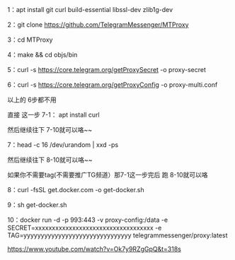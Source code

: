 1：apt install git curl build-essential libssl-dev zlib1g-dev

2：git clone https://github.com/TelegramMessenger/MTProxy

3：cd MTProxy

4：make && cd objs/bin

5：curl -s https://core.telegram.org/getProxySecret -o proxy-secret

6：curl -s https://core.telegram.org/getProxyConfig -o proxy-multi.conf

以上的 6步都不用

直接 这一步 7-1： apt install curl

然后继续往下 7-10就可以咯~~

7：head -c 16 /dev/urandom | xxd -ps

然后继续往下 8-10就可以咯~~

如果你不需要tag(不需要推广TG频道）那7-1这一步完后 跑 8-10就可以咯

8：curl -fsSL get.docker.com -o get-docker.sh

9：sh get-docker.sh

10：docker run -d -p 993:443 -v proxy-config:/data -e SECRET=xxxxxxxxxxxxxxxxxxxxxxxxxxxxxxxxxxx -e TAG=yyyyyyyyyyyyyyyyyyyyyyyyyyyyyyy telegrammessenger/proxy:latest


https://www.youtube.com/watch?v=Ok7y9RZgGpQ&t=318s
